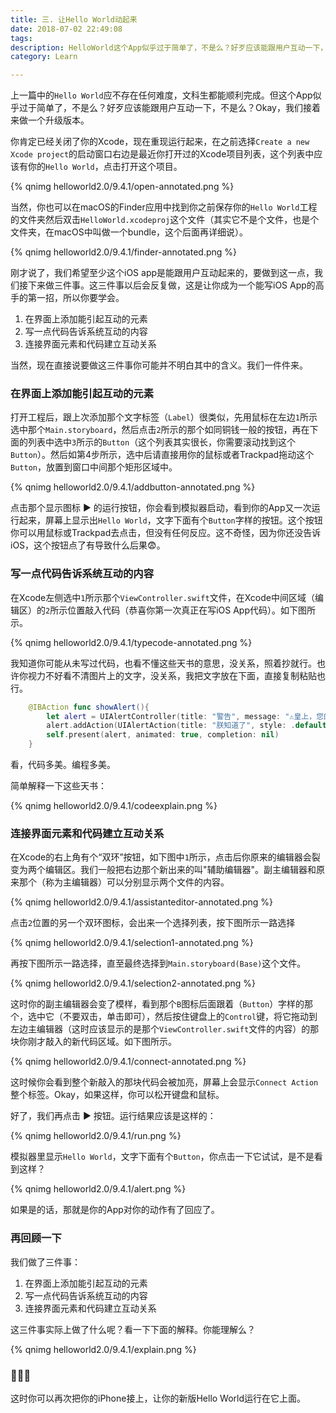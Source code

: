 ```yaml
---
title: 三. 让Hello World动起来
date: 2018-07-02 22:49:08
tags:
description: HelloWorld这个App似乎过于简单了，不是么？好歹应该能跟用户互动一下，不是么？Okay，我们接着来做一个升级版本。
category: Learn

---
```


<!-- block -->

上一篇中的`Hello World`应不存在任何难度，文科生都能顺利完成。但这个App似乎过于简单了，不是么？好歹应该能跟用户互动一下，不是么？Okay，我们接着来做一个升级版本。
<!-- block -->

你肯定已经关闭了你的Xcode，现在重现运行起来，在之前选择`Create a new Xcode project`的启动窗口右边是最近你打开过的Xcode项目列表，这个列表中应该有你的`Hello World`，点击打开这个项目。

{% qnimg helloworld2.0/9.4.1/open-annotated.png %}

<!-- ![打开](/images/helloworld2.0/9.4.1/open-annotated.png) -->



当然，你也可以在macOS的Finder应用中找到你之前保存你的`Hello World`工程的文件夹然后双击`HelloWorld.xcodeproj`这个文件（其实它不是个文件，也是个文件夹，在macOS中叫做一个bundle，这个后面再详细说）。

{% qnimg helloworld2.0/9.4.1/finder-annotated.png %}

<!-- ![finder](/images/helloworld2.0/9.4.1/finder-annotated.png) -->


刚才说了，我们希望至少这个iOS app是能跟用户互动起来的，要做到这一点，我们接下来做三件事。这三件事以后会反复做，这是让你成为一个能写iOS App的高手的第一招，所以你要学会。

1. 在界面上添加能引起互动的元素
2. 写一点代码告诉系统互动的内容
3. 连接界面元素和代码建立互动关系

当然，现在直接说要做这三件事你可能并不明白其中的含义。我们一件件来。

### 在界面上添加能引起互动的元素

打开工程后，跟上次添加那个文字标签（`Label`）很类似，先用鼠标在左边`1`所示选中那个`Main.storyboard`，然后点击`2`所示的那个如同铜钱一般的按钮，再在下面的列表中选中`3`所示的`Button`（这个列表其实很长，你需要滚动找到这个`Button`）。然后如第4步所示，选中后请直接用你的鼠标或者Trackpad拖动这个`Button`，放置到窗口中间那个矩形区域中。

{% qnimg helloworld2.0/9.4.1/addbutton-annotated.png %}


<!-- ![添加一个按钮](/images/helloworld2.0/9.4.1/addbutton-annotated.png) -->



点击那个显示图标 ▶ 的运行按钮，你会看到模拟器启动，看到你的App又一次运行起来，屏幕上显示出`Hello World`，文字下面有个`Button`字样的按钮。这个按钮你可以用鼠标或Trackpad去点击，但没有任何反应。这不奇怪，因为你还没告诉iOS，这个按钮点了有导致什么后果😨。

### 写一点代码告诉系统互动的内容

在Xcode左侧选中`1`所示那个`ViewController.swift`文件，在Xcode中间区域（编辑区）的`2`所示位置敲入代码（恭喜你第一次真正在写iOS App代码）。如下图所示。

{% qnimg helloworld2.0/9.4.1/typecode-annotated.png %}


<!-- ![敲代码](/images/helloworld2.0/9.4.1/typecode-annotated.png) -->


我知道你可能从未写过代码，也看不懂这些天书的意思，没关系，照着抄就行。也许你视力不好看不清图片上的文字，没关系，我把文字放在下面，直接复制粘贴也行。

```swift
    @IBAction func showAlert(){
        let alert = UIAlertController(title: "警告", message: "⚠️皇上，您的按钮被点啦！", preferredStyle: .alert)
        alert.addAction(UIAlertAction(title: "朕知道了", style: .default, handler: nil))
        self.present(alert, animated: true, completion: nil)
    }
```
看，代码多美。编程多美。

简单解释一下这些天书：

{% qnimg helloworld2.0/9.4.1/codeexplain.png %}

<!-- ![天书奇谈](/images/helloworld2.0/9.4.1/codeexplain.png) -->




### 连接界面元素和代码建立互动关系

在Xcode的右上角有个“双环”按钮，如下图中`1`所示，点击后你原来的编辑器会裂变为两个编辑区。我们一般把右边那个新出来的叫"辅助编辑器"。副主编辑器和原来那个（称为主编辑器）可以分别显示两个文件的内容。

{% qnimg helloworld2.0/9.4.1/assistanteditor-annotated.png %}


<!-- ![副主编辑器](/images/helloworld2.0/9.4.1/assistanteditor-annotated.png) -->

点击`2`位置的另一个双环图标，会出来一个选择列表，按下图所示一路选择

{% qnimg helloworld2.0/9.4.1/selection1-annotated.png %}


<!-- ![选择storyboard文件](/images/helloworld2.0/9.4.1/selection1-annotated.png) -->

再按下图所示一路选择，直至最终选择到`Main.storyboard(Base)`这个文件。

{% qnimg helloworld2.0/9.4.1/selection2-annotated.png %}


<!-- ![选择storyboard文件](/images/helloworld2.0/9.4.1/selection2-annotated.png) -->

这时你的副主编辑器会变了模样，看到那个`B`图标后面跟着（`Button`）字样的那个，选中它（不要双击，单击即可），然后按住键盘上的`Control`键，将它拖动到左边主编辑器（这时应该显示的是那个`ViewController.swift`文件的内容）的那块你刚才敲入的新代码区域。如下图所示。

{% qnimg helloworld2.0/9.4.1/connect-annotated.png %}


<!-- ![建立Connection](/images/helloworld2.0/9.4.1/connect-annotated.png) -->

这时候你会看到整个新敲入的那块代码会被加亮，屏幕上会显示`Connect Action`整个标签。Okay，如果这样，你可以松开键盘和鼠标。

好了，我们再点击 ▶ 按钮。运行结果应该是这样的：


{% qnimg helloworld2.0/9.4.1/run.png %}

<!-- ![运行](/images/helloworld2.0/9.4.1/run.png) -->

模拟器里显示`Hello World`，文字下面有个`Button`，你点击一下它试试，是不是看到这样？

{% qnimg helloworld2.0/9.4.1/alert.png %}


<!-- ![运行](/images/helloworld2.0/9.4.1/alert.png) -->


如果是的话，那就是你的App对你的动作有了回应了。

### 再回顾一下

我们做了三件事：


1. 在界面上添加能引起互动的元素
2. 写一点代码告诉系统互动的内容
3. 连接界面元素和代码建立互动关系

这三件事实际上做了什么呢？看一下下面的解释。你能理解么？

{% qnimg helloworld2.0/9.4.1/explain.png %}

<!-- ![运行原理解释](/images/makeitreal/9.4.1/explain.png) -->


<!-- ![运行](/images/helloworld2.0/9.4.1/explain.png) -->


### 🎉🎉🎉


这时你可以再次把你的iPhone接上，让你的新版Hello World运行在它上面。